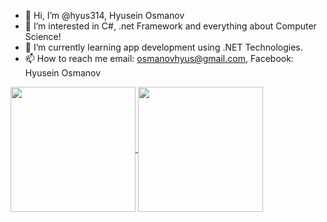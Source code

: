 - 👋 Hi, I’m @hyus314, Hyusein Osmanov
- 👀 I’m interested in C#, .net Framework and everything about Computer Science!
- 🌱 I’m currently learning app development using .NET Technologies.
- 📫 How to reach me email: osmanovhyus@gmail.com, Facebook: Hyusein Osmanov

<a href="https://github.com/anuraghazra/github-readme-stats">
  <img height=200 align="center" src="https://github-readme-stats.vercel.app/api?username=hyus314&theme=dracula" />
</a>
<a href="https://github.com/anuraghazra/convoychat">
  <img height=200  align="center" src="https://github-readme-stats.vercel.app/api/top-langs?username=hyus314&layout=compact&langs_count=8&card_width=300&theme=dracula" />
</a>
